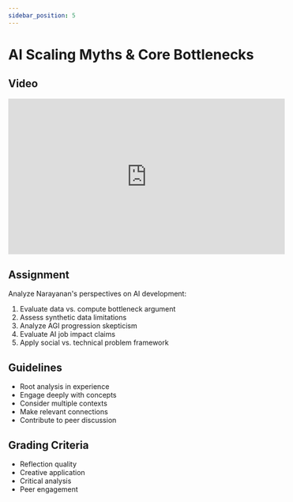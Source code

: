 ```yaml
---
sidebar_position: 5
---
```


# AI Scaling Myths & Core Bottlenecks

## Video

<iframe width="560" height="315" src="https://www.youtube.com/embed/8CvjVAyB4O4?si=mDjt1fQEmfy0HaTf&amp;start=250" title="YouTube video player" frameborder="0" allow="accelerometer; autoplay; clipboard-write; encrypted-media; gyroscope; picture-in-picture; web-share" referrerpolicy="strict-origin-when-cross-origin" allowfullscreen></iframe>

## Assignment
Analyze Narayanan's perspectives on AI development:

1. Evaluate data vs. compute bottleneck argument
2. Assess synthetic data limitations
3. Analyze AGI progression skepticism
4. Evaluate AI job impact claims
5. Apply social vs. technical problem framework

## Guidelines
- Root analysis in experience
- Engage deeply with concepts
- Consider multiple contexts
- Make relevant connections
- Contribute to peer discussion

## Grading Criteria
- Reflection quality
- Creative application
- Critical analysis
- Peer engagement
